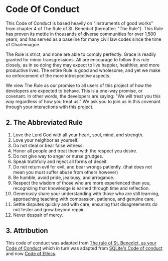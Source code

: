 # Code Of Conduct

This Code of Conduct is based heavily on "instruments of good works" from chapter 4 of The Rule of St. Benedict (hereafter: "The Rule"). This Rule has proven its mettle in thousands of diverse communities for over 1,500 years, and has served as a baseline for many civil law codes since the time of Charlemagne.

The Rule is strict, and none are able to comply perfectly. Grace is readily granted for minor transgressions. All are encourage to follow this rule closely, as in so doing they may expect to live happier, healthier, and more productive lives. The entire Rule is good and wholesome, and yet we make no enforcement of the more introspective aspects.

We view The Rule as our promise to all users of this project of how the developers are expected to behave. This is a one-way promise, or covenant. In other words, the developers are saying: "We will treat you this way regardless of how you treat us." We ask you to join us in this covenant through your interactions with this project.

## 2. The Abbreviated Rule

1. Love the Lord God with all your heart, soul, mind, and strength.
1. Love your neighbor as yourself.
1. Do not steal or bear false witness.
1. Honor all people and treat them with the respect you desire.
1. Do not give way to anger or nurse grudges.
1. Speak truthfully and reject all forms of deceit.
1. Do not return evil for evil, and bear wrongs patiently. (that does not mean you must suffer abuse from others however)
1. Be humble, avoid pride, jealousy, and arrogance.
1. Respect the wisdom of those who are more experienced than you, recognizing that knowledge is earned through time and reflection.
1. Generously share your understanding with those who are still learning, approaching teaching with compassion, patience, and genuine care.
1. Settle disputes quickly and with care, ensuring that disagreements do not fester and grow beyond repair.
1. Never despair of mercy.

## 3. Attribution

This code of conduct was adapted from [The rule of St. Benedict, as your Code of Conduct](https://github.com/saint-benedict/code-of-conduct) which in turn was adapted from [SQLite's Code of conduct](https://web.archive.org/web/20181024103452/https://sqlite.org/codeofconduct.html) and now [Code of Ethics](https://sqlite.org/codeofethics.html).

